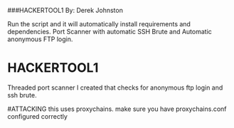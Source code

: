 ###HACKERTOOL1
By: Derek Johnston

Run the script and it will automatically install requirements and dependencies. Port Scanner with automatic SSH Brute and Automatic anonymous FTP login.



# HACKERTOOL1

Threaded port scanner I created that checks for anonymous ftp login and ssh brute.



#ATTACKING
this uses proxychains. make sure you have proxychains.conf configured correctly 
